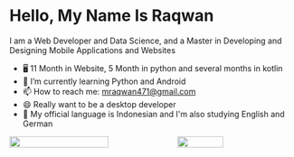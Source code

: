 # Hello, My Name Is Raqwan

I am a Web Developer and Data Science, and a Master in Developing and Designing Mobile Applications and Websites

- 🖥 11 Month in Website, 5 Month in python and several months in kotlin
- 📱 I’m currently learning Python and Android
- 📫 How to reach me: mraqwan471@gmail.com
- 😄 Really want to be a desktop developer
- 💬 My official language is Indonesian and I'm also studying English and German

<p style="display:flex">

 <img src="https://github-readme-stats.vercel.app/api?username=Rqwannn&show_icons=true&theme=tokyonight&bg_color=ffffff" width="59%">

  <img src="https://github-readme-stats.vercel.app/api/top-langs/?username=Rqwannn&theme=tokyonight&hide_langs_below=1&layout=compact&bg_color=ffffff" width="40%"/>

 </p>

